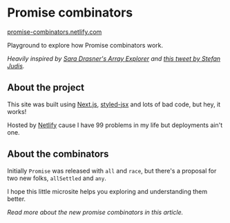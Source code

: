 # Promise combinators

[promise-combinators.netlify.com](//promise-combinators.netlify.com/)

Playground to explore how Promise combinators work.

_Heavily inspired by [Sara Drasner's Array Explorer](//github.com/sdras/array-explorer) and [this tweet by Stefan Judis](//twitter.com/stefanjudis/status/1140535050230030336)._

## About the project

This site was built using [Next.js](//nextjs.org/), [styled-jsx](//github.com/zeit/styled-jsx) and lots of bad code, but hey, it works!

Hosted by [Netlify](//netlify.com) cause I have 99 problems in my life but deployments ain't one.

## About the combinators

Initially `Promise` was released with `all` and `race`, but there's a proposal for two new folks, `allSettled` and `any`.

I hope this little microsite helps you exploring and understanding them better.

_Read more about the new promise combinators in this article._
